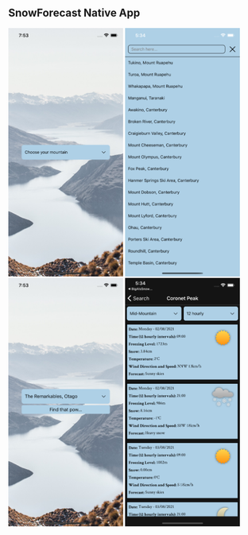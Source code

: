 ## SnowForecast Native App

<div display="flex">
  <img height="500" src="https://github.com/macakz/BigAlsSnowCast/blob/main/resources/readmeImages/searchScreen.png" alt="search for a mountain"/>
  <img height="500" src="https://github.com/macakz/BigAlsSnowCast/blob/main/resources/readmeImages/mountainOptions.png" alt="mountain to chose"/>
  <img height="500" src="https://github.com/macakz/BigAlsSnowCast/blob/main/resources/readmeImages/mountainSelected.png" alt="mountain selected from list"/>
  <img height="500" src="https://github.com/macakz/BigAlsSnowCast/blob/main/resources/readmeImages/forecast.png" alt="forecast"/>
</div>
